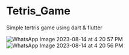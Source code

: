 # Tetris_Game
Simple tertris game using dart & flutter 




![WhatsApp Image 2023-08-14 at 4 20 57 PM](https://github.com/Maggy-Morris/Tetris_Game/assets/78025421/0a3cbf1d-f4a1-482d-bdc8-4a572954b19d)
![WhatsApp Image 2023-08-14 at 4 20 56 PM](https://github.com/Maggy-Morris/Tetris_Game/assets/78025421/cb95f875-0b91-4f14-884a-883baf44c2d4)
